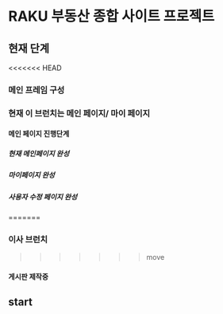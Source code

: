 # RAKU 부동산 종합 사이트 프로젝트
## 현재 단계
<<<<<<< HEAD
### 메인 프레임 구성

### 현재 이 브런치는 메인 페이지/ 마이 페이지

#### 메인 페이지 진행단계

##### 현재 메인페이지 완성

##### 마이페이지 완성
##### 사용자 수정 페이지 완성
=======
### 이사 브런치
>>>>>>> move

#### 게시판 제작중


## start